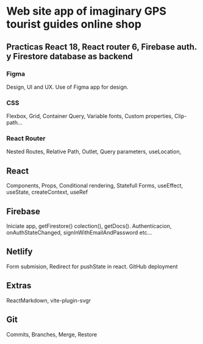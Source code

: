 # Web site app of imaginary GPS tourist guides online shop

## Practicas React 18, React router 6, Firebase auth. y Firestore database as backend

### Figma

Design, UI and UX. Use of Figma app for design.

### CSS

Flexbox, Grid, Container Query, Variable fonts, Custom properties, Clip-path...

### React Router

Nested Routes, Relative Path, Outlet, Query parameters, useLocation,

## React

Components, Props, Conditional rendering, Statefull Forms, useEffect, useState, createContext, useRef

## Firebase

Iniciate app, getFirestore() colection(), getDocs(). Authenticacion, onAuthStateChanged, signInWithEmailAndPassword etc...

## Netlify

Form submision, Redirect for pushState in react. GitHub deployment

## Extras

ReactMarkdown, vite-plugin-svgr

## Git

Commits, Branches, Merge, Restore
